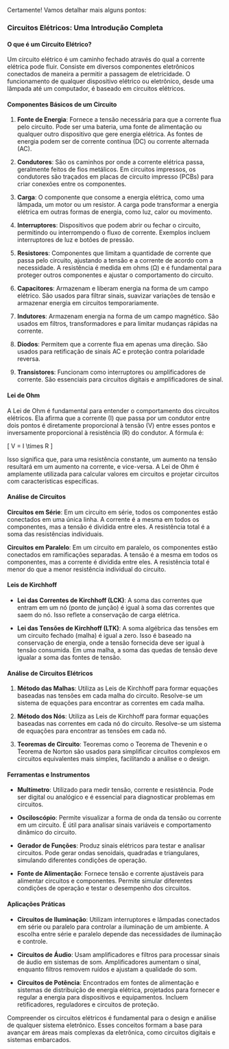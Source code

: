 Certamente! Vamos detalhar mais alguns pontos:

### Circuitos Elétricos: Uma Introdução Completa

#### O que é um Circuito Elétrico?

Um circuito elétrico é um caminho fechado através do qual a corrente elétrica pode fluir. Consiste em diversos componentes eletrônicos conectados de maneira a permitir a passagem de eletricidade. O funcionamento de qualquer dispositivo elétrico ou eletrônico, desde uma lâmpada até um computador, é baseado em circuitos elétricos.

#### Componentes Básicos de um Circuito

1. **Fonte de Energia**: Fornece a tensão necessária para que a corrente flua pelo circuito. Pode ser uma bateria, uma fonte de alimentação ou qualquer outro dispositivo que gere energia elétrica. As fontes de energia podem ser de corrente contínua (DC) ou corrente alternada (AC).

2. **Condutores**: São os caminhos por onde a corrente elétrica passa, geralmente feitos de fios metálicos. Em circuitos impressos, os condutores são traçados em placas de circuito impresso (PCBs) para criar conexões entre os componentes.

3. **Carga**: O componente que consome a energia elétrica, como uma lâmpada, um motor ou um resistor. A carga pode transformar a energia elétrica em outras formas de energia, como luz, calor ou movimento.

4. **Interruptores**: Dispositivos que podem abrir ou fechar o circuito, permitindo ou interrompendo o fluxo de corrente. Exemplos incluem interruptores de luz e botões de pressão.

5. **Resistores**: Componentes que limitam a quantidade de corrente que passa pelo circuito, ajustando a tensão e a corrente de acordo com a necessidade. A resistência é medida em ohms (Ω) e é fundamental para proteger outros componentes e ajustar o comportamento do circuito.

6. **Capacitores**: Armazenam e liberam energia na forma de um campo elétrico. São usados para filtrar sinais, suavizar variações de tensão e armazenar energia em circuitos temporariamente.

7. **Indutores**: Armazenam energia na forma de um campo magnético. São usados em filtros, transformadores e para limitar mudanças rápidas na corrente.

8. **Diodos**: Permitem que a corrente flua em apenas uma direção. São usados para retificação de sinais AC e proteção contra polaridade reversa.

9. **Transistores**: Funcionam como interruptores ou amplificadores de corrente. São essenciais para circuitos digitais e amplificadores de sinal.

#### Lei de Ohm

A Lei de Ohm é fundamental para entender o comportamento dos circuitos elétricos. Ela afirma que a corrente (I) que passa por um condutor entre dois pontos é diretamente proporcional à tensão (V) entre esses pontos e inversamente proporcional à resistência (R) do condutor. A fórmula é:

\[ V = I \times R \]

Isso significa que, para uma resistência constante, um aumento na tensão resultará em um aumento na corrente, e vice-versa. A Lei de Ohm é amplamente utilizada para calcular valores em circuitos e projetar circuitos com características específicas.

#### Análise de Circuitos

**Circuitos em Série**: Em um circuito em série, todos os componentes estão conectados em uma única linha. A corrente é a mesma em todos os componentes, mas a tensão é dividida entre eles. A resistência total é a soma das resistências individuais.

**Circuitos em Paralelo**: Em um circuito em paralelo, os componentes estão conectados em ramificações separadas. A tensão é a mesma em todos os componentes, mas a corrente é dividida entre eles. A resistência total é menor do que a menor resistência individual do circuito.

#### Leis de Kirchhoff

- **Lei das Correntes de Kirchhoff (LCK)**: A soma das correntes que entram em um nó (ponto de junção) é igual à soma das correntes que saem do nó. Isso reflete a conservação de carga elétrica.

- **Lei das Tensões de Kirchhoff (LTK)**: A soma algébrica das tensões em um circuito fechado (malha) é igual a zero. Isso é baseado na conservação de energia, onde a tensão fornecida deve ser igual à tensão consumida. Em uma malha, a soma das quedas de tensão deve igualar a soma das fontes de tensão.

#### Análise de Circuitos Elétricos

1. **Método das Malhas**: Utiliza as Leis de Kirchhoff para formar equações baseadas nas tensões em cada malha do circuito. Resolve-se um sistema de equações para encontrar as correntes em cada malha.

2. **Método dos Nós**: Utiliza as Leis de Kirchhoff para formar equações baseadas nas correntes em cada nó do circuito. Resolve-se um sistema de equações para encontrar as tensões em cada nó.

3. **Teoremas de Circuito**: Teoremas como o Teorema de Thevenin e o Teorema de Norton são usados para simplificar circuitos complexos em circuitos equivalentes mais simples, facilitando a análise e o design.

#### Ferramentas e Instrumentos

- **Multímetro**: Utilizado para medir tensão, corrente e resistência. Pode ser digital ou analógico e é essencial para diagnosticar problemas em circuitos.

- **Osciloscópio**: Permite visualizar a forma de onda da tensão ou corrente em um circuito. É útil para analisar sinais variáveis e comportamento dinâmico do circuito.

- **Gerador de Funções**: Produz sinais elétricos para testar e analisar circuitos. Pode gerar ondas senoidais, quadradas e triangulares, simulando diferentes condições de operação.

- **Fonte de Alimentação**: Fornece tensão e corrente ajustáveis para alimentar circuitos e componentes. Permite simular diferentes condições de operação e testar o desempenho dos circuitos.

#### Aplicações Práticas

- **Circuitos de Iluminação**: Utilizam interruptores e lâmpadas conectados em série ou paralelo para controlar a iluminação de um ambiente. A escolha entre série e paralelo depende das necessidades de iluminação e controle.

- **Circuitos de Áudio**: Usam amplificadores e filtros para processar sinais de áudio em sistemas de som. Amplificadores aumentam o sinal, enquanto filtros removem ruídos e ajustam a qualidade do som.

- **Circuitos de Potência**: Encontrados em fontes de alimentação e sistemas de distribuição de energia elétrica, projetados para fornecer e regular a energia para dispositivos e equipamentos. Incluem retificadores, reguladores e circuitos de proteção.

Compreender os circuitos elétricos é fundamental para o design e análise de qualquer sistema eletrônico. Esses conceitos formam a base para avançar em áreas mais complexas da eletrônica, como circuitos digitais e sistemas embarcados.